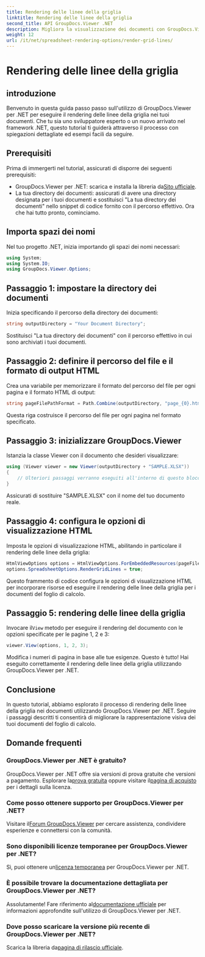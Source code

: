 ```yaml
---
title: Rendering delle linee della griglia
linktitle: Rendering delle linee della griglia
second_title: API GroupDocs.Viewer .NET
description: Migliora la visualizzazione dei documenti con GroupDocs.Viewer per .NET. Renderizza le linee della griglia senza sforzo. Prova subito la prova gratuita! #GroupDocs #Visualizzatore
weight: 12
url: /it/net/spreadsheet-rendering-options/render-grid-lines/
---
```


# Rendering delle linee della griglia

## introduzione
Benvenuto in questa guida passo passo sull'utilizzo di GroupDocs.Viewer per .NET per eseguire il rendering delle linee della griglia nei tuoi documenti. Che tu sia uno sviluppatore esperto o un nuovo arrivato nel framework .NET, questo tutorial ti guiderà attraverso il processo con spiegazioni dettagliate ed esempi facili da seguire.
## Prerequisiti
Prima di immergerti nel tutorial, assicurati di disporre dei seguenti prerequisiti:
-  GroupDocs.Viewer per .NET: scarica e installa la libreria da[Sito ufficiale](https://releases.groupdocs.com/viewer/net/).
- La tua directory dei documenti: assicurati di avere una directory designata per i tuoi documenti e sostituisci "La tua directory dei documenti" nello snippet di codice fornito con il percorso effettivo.
Ora che hai tutto pronto, cominciamo.
## Importa spazi dei nomi
Nel tuo progetto .NET, inizia importando gli spazi dei nomi necessari:
```csharp
using System;
using System.IO;
using GroupDocs.Viewer.Options;
```
## Passaggio 1: impostare la directory dei documenti
Inizia specificando il percorso della directory dei documenti:
```csharp
string outputDirectory = "Your Document Directory";
```
Sostituisci "La tua directory dei documenti" con il percorso effettivo in cui sono archiviati i tuoi documenti.
## Passaggio 2: definire il percorso del file e il formato di output HTML
Crea una variabile per memorizzare il formato del percorso del file per ogni pagina e il formato HTML di output:
```csharp
string pageFilePathFormat = Path.Combine(outputDirectory, "page_{0}.html");
```
Questa riga costruisce il percorso del file per ogni pagina nel formato specificato.
## Passaggio 3: inizializzare GroupDocs.Viewer
Istanzia la classe Viewer con il documento che desideri visualizzare:
```csharp
using (Viewer viewer = new Viewer(outputDirectory + "SAMPLE.XLSX"))
{
    // Ulteriori passaggi verranno eseguiti all'interno di questo blocco.
}
```
Assicurati di sostituire "SAMPLE.XLSX" con il nome del tuo documento reale.
## Passaggio 4: configura le opzioni di visualizzazione HTML
Imposta le opzioni di visualizzazione HTML, abilitando in particolare il rendering delle linee della griglia:
```csharp
HtmlViewOptions options = HtmlViewOptions.ForEmbeddedResources(pageFilePathFormat);
options.SpreadsheetOptions.RenderGridLines = true;
```
Questo frammento di codice configura le opzioni di visualizzazione HTML per incorporare risorse ed eseguire il rendering delle linee della griglia per i documenti del foglio di calcolo.
## Passaggio 5: rendering delle linee della griglia
 Invocare il`View` metodo per eseguire il rendering del documento con le opzioni specificate per le pagine 1, 2 e 3:
```csharp
viewer.View(options, 1, 2, 3);
```
Modifica i numeri di pagina in base alle tue esigenze.
Questo è tutto! Hai eseguito correttamente il rendering delle linee della griglia utilizzando GroupDocs.Viewer per .NET.
## Conclusione
In questo tutorial, abbiamo esplorato il processo di rendering delle linee della griglia nei documenti utilizzando GroupDocs.Viewer per .NET. Seguire i passaggi descritti ti consentirà di migliorare la rappresentazione visiva dei tuoi documenti del foglio di calcolo.
## Domande frequenti
### GroupDocs.Viewer per .NET è gratuito?
 GroupDocs.Viewer per .NET offre sia versioni di prova gratuite che versioni a pagamento. Esplorare la[prova gratuita](https://releases.groupdocs.com/) oppure visitare il[pagina di acquisto](https://purchase.groupdocs.com/buy) per i dettagli sulla licenza.
### Come posso ottenere supporto per GroupDocs.Viewer per .NET?
 Visitare il[Forum GroupDocs.Viewer](https://forum.groupdocs.com/c/viewer/9) per cercare assistenza, condividere esperienze e connettersi con la comunità.
### Sono disponibili licenze temporanee per GroupDocs.Viewer per .NET?
 Sì, puoi ottenere un[licenza temporanea](https://purchase.groupdocs.com/temporary-license/) per GroupDocs.Viewer per .NET.
### È possibile trovare la documentazione dettagliata per GroupDocs.Viewer per .NET?
 Assolutamente! Fare riferimento al[documentazione ufficiale](https://tutorials.groupdocs.com/viewer/net/) per informazioni approfondite sull'utilizzo di GroupDocs.Viewer per .NET.
### Dove posso scaricare la versione più recente di GroupDocs.Viewer per .NET?
 Scarica la libreria da[pagina di rilascio ufficiale](https://releases.groupdocs.com/viewer/net/).